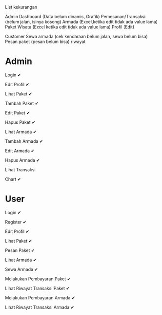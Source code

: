 List kekurangan

Admin
Dashboard (Data belum dinamis, Grafik)
Pemesanan/Transaksi (belum jalan, isinya kosong)
Armada (Excel,ketika edit tidak ada value lama)
Paket Wisata (Excel ketika edit tidak ada value lama)
Profil (Edit)

Customer
Sewa armada (cek kendaraan belum jalan, sewa belum bisa)
Pesan paket (pesan belum bisa)
riwayat

# Admin

Login ✔

Edit Profil ✔

Lihat Paket ✔

Tambah Paket ✔

Edit Paket ✔

Hapus Paket ✔

Lihat Armada ✔

Tambah Armada ✔

Edit Armada ✔

Hapus Armada ✔

Lihat Transaksi 

Chart ✔

# User

Login ✔

Register ✔

Edit Profil ✔

Lihat Paket ✔

Pesan Paket ✔

Lihat Armada ✔

Sewa Armada ✔

Melakukan Pembayaran Paket ✔

Lihat Riwayat Transaksi Paket ✔

Melakukan Pembayaran Armada ✔

Lihat Riwayat Transaksi Armada ✔
